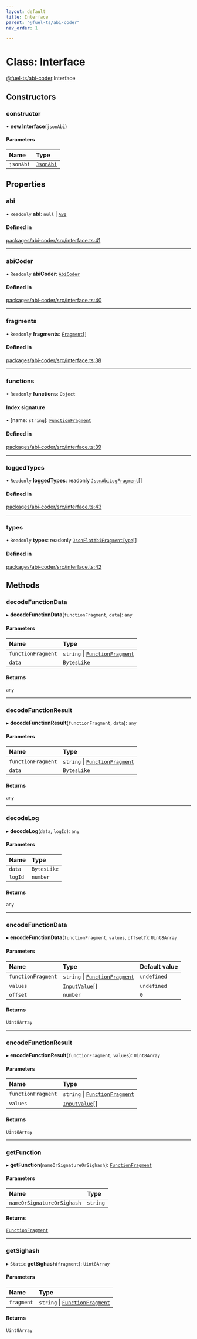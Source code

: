 ```yaml
---
layout: default
title: Interface
parent: "@fuel-ts/abi-coder"
nav_order: 1

---
```


# Class: Interface

[@fuel-ts/abi-coder](../index.md).Interface

## Constructors

### constructor

• **new Interface**(`jsonAbi`)

#### Parameters

| Name | Type |
| :------ | :------ |
| `jsonAbi` | [`JsonAbi`](../index.md#jsonabi) |

## Properties

### abi

• `Readonly` **abi**: ``null`` \| [`ABI`](ABI.md)

#### Defined in

[packages/abi-coder/src/interface.ts:41](https://github.com/FuelLabs/fuels-ts/blob/master/packages/abi-coder/src/interface.ts#L41)

___

### abiCoder

• `Readonly` **abiCoder**: [`AbiCoder`](AbiCoder.md)

#### Defined in

[packages/abi-coder/src/interface.ts:40](https://github.com/FuelLabs/fuels-ts/blob/master/packages/abi-coder/src/interface.ts#L40)

___

### fragments

• `Readonly` **fragments**: [`Fragment`](Fragment.md)[]

#### Defined in

[packages/abi-coder/src/interface.ts:38](https://github.com/FuelLabs/fuels-ts/blob/master/packages/abi-coder/src/interface.ts#L38)

___

### functions

• `Readonly` **functions**: `Object`

#### Index signature

▪ [name: `string`]: [`FunctionFragment`](FunctionFragment.md)

#### Defined in

[packages/abi-coder/src/interface.ts:39](https://github.com/FuelLabs/fuels-ts/blob/master/packages/abi-coder/src/interface.ts#L39)

___

### loggedTypes

• `Readonly` **loggedTypes**: readonly [`JsonAbiLogFragment`](../interfaces/JsonAbiLogFragment.md)[]

#### Defined in

[packages/abi-coder/src/interface.ts:43](https://github.com/FuelLabs/fuels-ts/blob/master/packages/abi-coder/src/interface.ts#L43)

___

### types

• `Readonly` **types**: readonly [`JsonFlatAbiFragmentType`](../interfaces/JsonFlatAbiFragmentType.md)[]

#### Defined in

[packages/abi-coder/src/interface.ts:42](https://github.com/FuelLabs/fuels-ts/blob/master/packages/abi-coder/src/interface.ts#L42)

## Methods

### decodeFunctionData

▸ **decodeFunctionData**(`functionFragment`, `data`): `any`

#### Parameters

| Name | Type |
| :------ | :------ |
| `functionFragment` | `string` \| [`FunctionFragment`](FunctionFragment.md) |
| `data` | `BytesLike` |

#### Returns

`any`

___

### decodeFunctionResult

▸ **decodeFunctionResult**(`functionFragment`, `data`): `any`

#### Parameters

| Name | Type |
| :------ | :------ |
| `functionFragment` | `string` \| [`FunctionFragment`](FunctionFragment.md) |
| `data` | `BytesLike` |

#### Returns

`any`

___

### decodeLog

▸ **decodeLog**(`data`, `logId`): `any`

#### Parameters

| Name | Type |
| :------ | :------ |
| `data` | `BytesLike` |
| `logId` | `number` |

#### Returns

`any`

___

### encodeFunctionData

▸ **encodeFunctionData**(`functionFragment`, `values`, `offset?`): `Uint8Array`

#### Parameters

| Name | Type | Default value |
| :------ | :------ | :------ |
| `functionFragment` | `string` \| [`FunctionFragment`](FunctionFragment.md) | `undefined` |
| `values` | [`InputValue`](../index.md#inputvalue)[] | `undefined` |
| `offset` | `number` | `0` |

#### Returns

`Uint8Array`

___

### encodeFunctionResult

▸ **encodeFunctionResult**(`functionFragment`, `values`): `Uint8Array`

#### Parameters

| Name | Type |
| :------ | :------ |
| `functionFragment` | `string` \| [`FunctionFragment`](FunctionFragment.md) |
| `values` | [`InputValue`](../index.md#inputvalue)[] |

#### Returns

`Uint8Array`

___

### getFunction

▸ **getFunction**(`nameOrSignatureOrSighash`): [`FunctionFragment`](FunctionFragment.md)

#### Parameters

| Name | Type |
| :------ | :------ |
| `nameOrSignatureOrSighash` | `string` |

#### Returns

[`FunctionFragment`](FunctionFragment.md)

___

### getSighash

▸ `Static` **getSighash**(`fragment`): `Uint8Array`

#### Parameters

| Name | Type |
| :------ | :------ |
| `fragment` | `string` \| [`FunctionFragment`](FunctionFragment.md) |

#### Returns

`Uint8Array`
